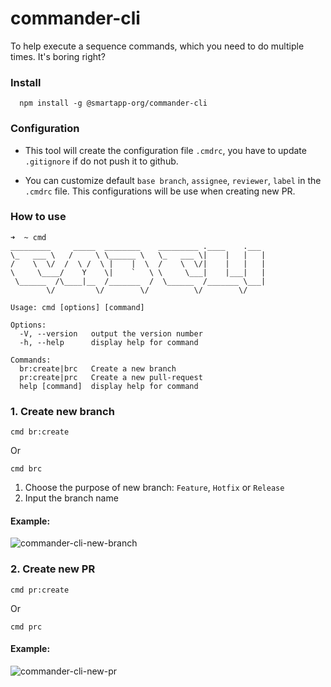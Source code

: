 # commander-cli

To help execute a sequence commands, which you need to do multiple times. It's boring right?

### Install

```
  npm install -g @smartapp-org/commander-cli
```

### Configuration

- This tool will create the configuration file `.cmdrc`, you have to update `.gitignore` if do not push it to github.

- You can customize default `base branch`, `assignee`, `reviewer`, `label` in the `.cmdrc` file. This configurations will be use when creating new PR.

### How to use

```
➜  ~ cmd
_________     _____  ________    _________ .____    .___
\_   ___ \   /     \ \______ \   \_   ___ \|    |   |   |
/    \  \/  /  \ /  \ |    |  \  /    \  \/|    |   |   |
\     \____/    Y    \|    `   \ \     \___|    |___|   |
 \______  /\____|__  /_______  /  \______  /_______ \___|
        \/         \/        \/          \/        \/

Usage: cmd [options] [command]

Options:
  -V, --version   output the version number
  -h, --help      display help for command

Commands:
  br:create|brc   Create a new branch
  pr:create|prc   Create a new pull-request
  help [command]  display help for command
```

### 1. Create new branch

```
cmd br:create
```

Or

```
cmd brc
```

1. Choose the purpose of new branch: `Feature`, `Hotfix` or `Release`
2. Input the branch name

#### Example:

![commander-cli-new-branch](https://user-images.githubusercontent.com/6206464/131709697-a58d17fa-3bdd-42e1-b7db-a8d3b6cc9b95.gif)

### 2. Create new PR

```
cmd pr:create
```

Or

```
cmd prc
```

#### Example:

![commander-cli-new-pr](https://user-images.githubusercontent.com/6206464/131868545-07852f44-5bc6-4366-a456-271ac207eea3.gif)

